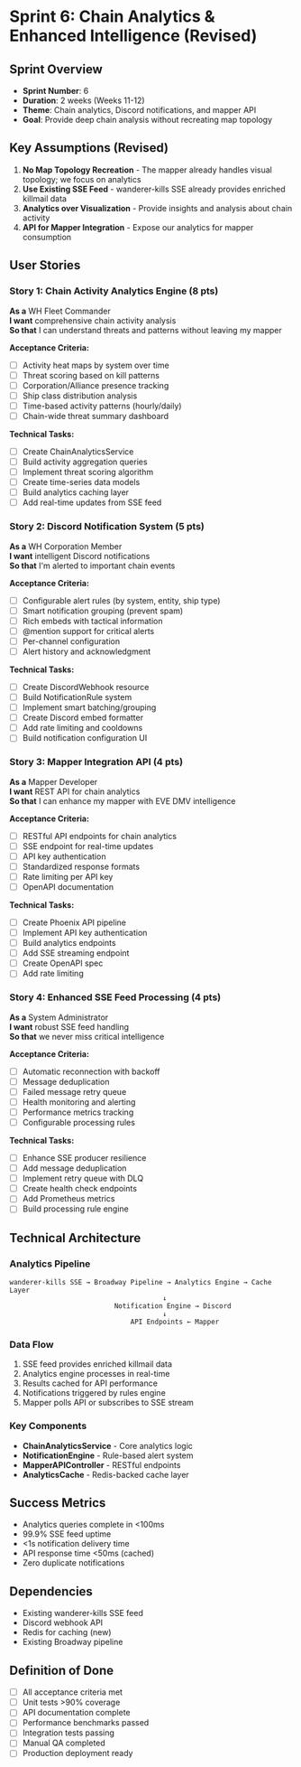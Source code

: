 # Sprint 6: Chain Analytics & Enhanced Intelligence (Revised)

## Sprint Overview
- **Sprint Number**: 6
- **Duration**: 2 weeks (Weeks 11-12)
- **Theme**: Chain analytics, Discord notifications, and mapper API
- **Goal**: Provide deep chain analysis without recreating map topology

## Key Assumptions (Revised)
1. **No Map Topology Recreation** - The mapper already handles visual topology; we focus on analytics
2. **Use Existing SSE Feed** - wanderer-kills SSE already provides enriched killmail data
3. **Analytics over Visualization** - Provide insights and analysis about chain activity
4. **API for Mapper Integration** - Expose our analytics for mapper consumption

## User Stories

### Story 1: Chain Activity Analytics Engine (8 pts)
**As a** WH Fleet Commander  
**I want** comprehensive chain activity analysis  
**So that** I can understand threats and patterns without leaving my mapper

**Acceptance Criteria:**
- [ ] Activity heat maps by system over time
- [ ] Threat scoring based on kill patterns
- [ ] Corporation/Alliance presence tracking
- [ ] Ship class distribution analysis
- [ ] Time-based activity patterns (hourly/daily)
- [ ] Chain-wide threat summary dashboard

**Technical Tasks:**
- [ ] Create ChainAnalyticsService
- [ ] Build activity aggregation queries
- [ ] Implement threat scoring algorithm
- [ ] Create time-series data models
- [ ] Build analytics caching layer
- [ ] Add real-time updates from SSE feed

### Story 2: Discord Notification System (5 pts)
**As a** WH Corporation Member  
**I want** intelligent Discord notifications  
**So that** I'm alerted to important chain events

**Acceptance Criteria:**
- [ ] Configurable alert rules (by system, entity, ship type)
- [ ] Smart notification grouping (prevent spam)
- [ ] Rich embeds with tactical information
- [ ] @mention support for critical alerts
- [ ] Per-channel configuration
- [ ] Alert history and acknowledgment

**Technical Tasks:**
- [ ] Create DiscordWebhook resource
- [ ] Build NotificationRule system
- [ ] Implement smart batching/grouping
- [ ] Create Discord embed formatter
- [ ] Add rate limiting and cooldowns
- [ ] Build notification configuration UI

### Story 3: Mapper Integration API (4 pts)
**As a** Mapper Developer  
**I want** REST API for chain analytics  
**So that** I can enhance my mapper with EVE DMV intelligence

**Acceptance Criteria:**
- [ ] RESTful API endpoints for chain analytics
- [ ] SSE endpoint for real-time updates
- [ ] API key authentication
- [ ] Standardized response formats
- [ ] Rate limiting per API key
- [ ] OpenAPI documentation

**Technical Tasks:**
- [ ] Create Phoenix API pipeline
- [ ] Implement API key authentication
- [ ] Build analytics endpoints
- [ ] Add SSE streaming endpoint
- [ ] Create OpenAPI spec
- [ ] Add rate limiting

### Story 4: Enhanced SSE Feed Processing (4 pts)
**As a** System Administrator  
**I want** robust SSE feed handling  
**So that** we never miss critical intelligence

**Acceptance Criteria:**
- [ ] Automatic reconnection with backoff
- [ ] Message deduplication
- [ ] Failed message retry queue
- [ ] Health monitoring and alerting
- [ ] Performance metrics tracking
- [ ] Configurable processing rules

**Technical Tasks:**
- [ ] Enhance SSE producer resilience
- [ ] Add message deduplication
- [ ] Implement retry queue with DLQ
- [ ] Create health check endpoints
- [ ] Add Prometheus metrics
- [ ] Build processing rule engine

## Technical Architecture

### Analytics Pipeline
```
wanderer-kills SSE → Broadway Pipeline → Analytics Engine → Cache Layer
                                      ↓
                          Notification Engine → Discord
                                      ↓
                              API Endpoints ← Mapper
```

### Data Flow
1. SSE feed provides enriched killmail data
2. Analytics engine processes in real-time
3. Results cached for API performance
4. Notifications triggered by rules engine
5. Mapper polls API or subscribes to SSE stream

### Key Components
- **ChainAnalyticsService** - Core analytics logic
- **NotificationEngine** - Rule-based alert system
- **MapperAPIController** - RESTful endpoints
- **AnalyticsCache** - Redis-backed cache layer

## Success Metrics
- Analytics queries complete in <100ms
- 99.9% SSE feed uptime
- <1s notification delivery time
- API response time <50ms (cached)
- Zero duplicate notifications

## Dependencies
- Existing wanderer-kills SSE feed
- Discord webhook API
- Redis for caching (new)
- Existing Broadway pipeline

## Definition of Done
- [ ] All acceptance criteria met
- [ ] Unit tests >90% coverage
- [ ] API documentation complete
- [ ] Performance benchmarks passed
- [ ] Integration tests passing
- [ ] Manual QA completed
- [ ] Production deployment ready